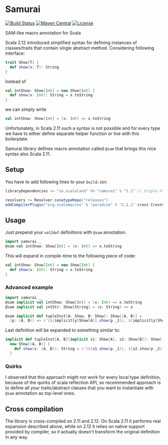 # Samurai

[![Build Status](https://travis-ci.org/scalalandio/samurai.svg?branch=master)](https://travis-ci.org/scalalandio/samurai)
[![Maven Central](https://img.shields.io/maven-central/v/io.scalaland/samurai_2.11.svg)](http://search.maven.org/#search%7Cga%7C1%7Csamurai)
[![License](http://img.shields.io/:license-Apache%202-green.svg)](http://www.apache.org/licenses/LICENSE-2.0.txt)

SAM-like macro annotation for Scala

Scala 2.12 introduced simplified syntax for defining instances of
classes/traits that contain single abstract method. Considering
following interface:

```scala
trait Show[T] {
  def show(x: T): String
}
``` 

Instead of

```scala
val intShow: Show[Int] = new Show[Int] {
  def show(x: Int): String = x.toString
}
```

we can simply write

```scala
val intShow: Show[Int] = (x: Int) => x.toString
```

Unfortunately, in Scala 2.11 such a syntax is not possible and for
every type we have to either define separate helper function or
live with this boilerplate.

Samurai library defines macro annotation called `@sam` that
brings this nice syntax also Scala 2.11.

## Setup

You have to add following lines to your `build.sbt`:

```scala
libraryDependencies += "io.scalaland" %% "samurai" % "1.1" // triple %%% if you're on Scala.js

resolvers += Resolver.sonatypeRepo("releases")
addCompilerPlugin("org.scalamacros" % "paradise" % "2.1.1" cross CrossVersion.full)
```

## Usage

Just prepend your `val`/`def` definitions with `@sam` annotation.

```scala
import samurai._
@sam val intShow: Show[Int] = (x: Int) => x.toString
```

This will expand in compile-time to the following piece of code:

```scala
val intShow: Show[Int] = new Show[Int] {
  def show(x: Int): String = x.toString
}
```

### Advanced example

```scala
import samurai._
@sam implicit val intShow: Show[Int] = (x: Int) => x.toString
@sam implicit val intStr: Show[String] = (x: String) => x

@sam implicit def tupleInst[A: Show, B: Show]: Show[(A, B)] =
  (p: (A, B)) => s"(${implicitly[Show[A]].show(p._1)}, ${implicitly[Show[B]].show(p._2)})"
```

Last definition will be expanded to something similar to:

```scala
implicit def tupleInst[A, B](implicit s1: Show[A], s2: Show[B]): Show[(A, B)] = 
  new Show[(A, B)] {
    def show(s: (A, B)): String = s"(${s1.show(p._1)}, ${s2.show(p._2)})"
  }
```

### Quirks

I observed that this approach might not work for every local type definition,
because of the quirks of scala reflection API, so recommended approach
is to define all your traits/abstract classes that you want to instantiate
with `@sam` annotation as top-level ones.

## Cross compilation

The library is cross-compiled on 2.11 and 2.12. On Scala 2.11 it performs
real expansion described above, while on 2.12 it relies on native
support provided by compiler, so it actually doesn't transform the
original definition in any way.
